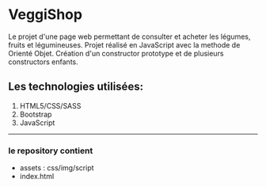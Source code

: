 # VeggiShop
Le projet d'une page web permettant de consulter et acheter les légumes, fruits et légumineuses. Projet réalisé en JavaScript avec la methode de Orienté Objet. Création d'un constructor prototype et de plusieurs constructors enfants.

## Les technologies utilisées:
1. HTML5/CSS/SASS
2. Bootstrap
3. JavaScript

---
### le repository contient
* assets : css/img/script
* index.html
